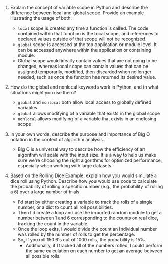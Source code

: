 1. Explain the concept of variable scope in Python and describe the difference between local and global scope. Provide an example illustrating the usage of both.
   - `local` scope is created any time a function is called. The code contained within that function is the local scope, and references to declared values outside of that scope will not be recognized.
   - `global` scope is accessed at the top application or module level. It can be accessed anywhere within the application or containing module.
   - Global scope would ideally contain values that are not going to be changed, whereas local scope can contain values that can be assigned temporarily, modified, then discarded when no longer needed, such as once the function has returned its desired value.

2. How do the global and nonlocal keywords work in Python, and in what situations might you use them?
   - `global` and `nonlocal` both allow local access to globally defined variables
   - `global` allows modifying of a variable that exists in the global scope
   - `nonlocal` allows modifying of a variable that exists in an enclosing scope

3. In your own words, describe the purpose and importance of Big O notation in the context of algorithm analysis.
   - Big O is a universal way to describe how the efficiency of an algorithm will scale with the input size. It is a way to help us make sure we're choosing the right algorithms for optimized performance, especially when working with large datasets.

4. Based on the Rolling Dice Example, explain how you would simulate a dice roll using Python. Describe how you would use code to calculate the probability of rolling a specific number (e.g., the probability of rolling a 6) over a large number of trials.
   - I'd start by either creating a variable to track the rolls of a single number, or a dict to count all roll possibilities.
   - Then I'd create a loop and use the imported random module to get a number between 1 and 6 corresponding to the counts on real dice, tracking the count in the variable.
   - Once the loop exits, I would divide the count an individual number was rolled by the number of rolls to get the percentage.
   - So, if you roll 150 6's out of 1000 rolls, the probability is 15%.
     - Additionally, if I tracked all of the numbers rolled, I could perform the same calculation on each number to get an average between all possible rolls.